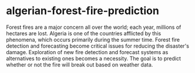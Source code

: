 # algerian-forest-fire-prediction
Forest fires are a major concern all over the world; each year, millions of hectares are lost. Algeria is one of the countries afflicted by this phenomena, which occurs primarily during the summer time. Forest fire detection and forecasting become critical issues for reducing the disaster's damage. Exploration of new fire detection and forecast systems as alternatives to existing ones becomes a necessity. The goal is to predict whether or not the fire will break out based on weather data.
